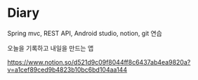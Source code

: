 # Diary

Spring mvc, REST API, Android studio, notion, git 연습

오늘을 기록하고 내일을 만드는 앱

https://www.notion.so/d521d9c09f8044ff8c6437ab4ea9820a?v=a1cef89ced9b4823b10bc6bd104aa144

